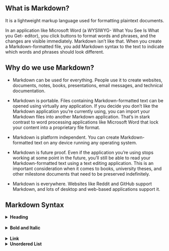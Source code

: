 ## What is Markdown?

It is a lightweight markup language used for formatting plaintext documents. 

In an application like Microsoft Word (a WYSIWYG- What You See Is What you Get- editor), you click buttons to format words and phrases, and the changes are visible immediately. Markdown isn’t like that. When you create a Markdown-formatted file, you add Markdown syntax to the text to indicate which words and phrases should look different.

## Why do we use Markdown?

- Markdown can be used for everything. People use it to create websites, documents, notes, books, presentations, email messages, and technical documentation.

- Markdown is portable. Files containing Markdown-formatted text can be opened using virtually any application. If you decide you don’t like the Markdown application you’re currently using, you can import your Markdown files into another Markdown application. That’s in stark contrast to word processing applications like Microsoft Word that lock your content into a proprietary file format.

- Markdown is platform independent. You can create Markdown-formatted text on any device running any operating system.

- Markdown is future proof. Even if the application you’re using stops working at some point in the future, you’ll still be able to read your Markdown-formatted text using a text editing application. This is an important consideration when it comes to books, university theses, and other milestone documents that need to be preserved indefinitely.

- Markdown is everywhere. Websites like Reddit and GitHub support Markdown, and lots of desktop and web-based applications support it.

## Markdown Syntax

<details>
  <summary><strong>Heading</strong></summary>
  <br> 
To create a heading, add number signs (#) in front of a word or phrase. The number of number signs you use should correspond to the heading level. For example, to create a heading level two <pre>&lt;h2&gt;</pre>, or use two number signs <pre>## My Header</pre>

<table>
  <tr>
    <th>Markdown</th>
    <th>HTML</th>
    <th>Rendered Output</th>
  </tr>
  <tr>
    <td># Heading level 1</td>
    <td><pre>&lt;h1&gt;Heading level 1&lt;/h1&gt;</pre></td>
    <td><h1>Heading level 1</h1></td>
  </tr>
  <tr>
    <td>## Heading level 2</td>
    <td><pre>&lt;h2&gt;Heading level 2&lt;/h2&gt;</pre></td>
    <td><h2>Heading level 2</h2></td>
  </tr>
  <tr>
    <td>### Heading level 3</td>
    <td><pre>&lt;h3&gt;Heading level 3&lt;/h3&gt;</pre></td>
    <td><h3>Heading level 3</h3></td>
  </tr>
  <tr>
    <td>#### Heading level 4</td>
    <td><pre>&lt;h4&gt;Heading level 4&lt;/h4&gt;</pre></td>
    <td><h4>Heading level 4</h4></td>
  </tr>
  <tr>
    <td>##### Heading level 5</td>
    <td><pre>&lt;h5&gt;Heading level 5&lt;/h5&gt;</pre></td>
    <td><h5>Heading level 5</h5></td>
  </tr>
  <tr>
    <td>###### Heading level 6</td>
    <td><pre>&lt;h6&gt;Heading level 6&lt;/h6&gt;</pre></td>
    <td><h6>Heading level 6</h6></td>
  </tr>
</table>
</details>
<br>
<details>
  <summary><strong>Bold and Italic</strong></summary>
  <br> 
  
<p>To bold text, add two asterisks or underscores before and after a word or phrase. To bold the middle of a word for emphasis, add two asterisks without spaces around the letters.</p>

<p>To italicize text, add one asterisk or underscore before and after a word or phrase. To italicize the middle of a word for emphasis, add one asterisk without spaces around the letters.</p>

<table>
  <tr>
    <th>Best Practice?</th>
    <th>Markdown</th>
    <th>HTML</th>
    <th>Rendered Output</th>
  </tr>
  <tr>
    <td>&#9989;</td>
    <td>Be the best of **whatever** you are</td>
    <td>Be the best of <pre>&lt;strong&gt;whatever&lt;/strong&gt;</pre> you are</td>
    <td>Be the best of <strong>whatever</strong> you are</td>
  </tr>
  <tr>
    <td>&#9940;</td>
    <td>Be the best of __whatever__ you are</td>
    <td>Be the best of <pre>&lt;b&gt;whatever&lt;/b&gt;</pre> you are</td>
    <td>Be the best of <b>whatever</b> you are</td>
  </tr>
   <tr>
    <td>&#9989;</td>
    <td>Be the best of *whatever* you are</td>
    <td>Be the best of <pre>&lt;em&gt;whatever&lt;/em&gt;</pre> you are</td>
    <td>Be the best of <em>whatever</em> you are</td>
  </tr>
  <tr>
    <td>&#9940;</td>
    <td>Be the best of _whatever_ you are</td>
    <td>Be the best of <pre>&lt;i&gt;whatever&lt;/i&gt;</pre> you are</td>
    <td>Be the best of <i>whatever</i> you are</td>
  </tr>
   <tr>
    <td>&#9989;</td>
    <td>Be the best of ****whatever**** you are</td>
    <td>Be the best of <pre>&lt;em&gt;&lt;strong&gt;whatever&lt;/strong&gt;&lt;/em&gt;</pre> you are</td>
    <td>Be the best of <em><strong>whatever</strong></em> you are</td>
  </tr>
  <tr>
    <td>&#9940;/td>
    <td>Be the best of ___whatever___ you are</td>
    <td>Be the best of <pre>&lt;i&gt;&lt;b&gt;whatever&lt;/b&gt&lt;/i&gt;</pre> you are</td>
    <td>Be the best of <i><b>whatever</b></i> you are</td>
  </tr>
</table>
</details>
<br>
<details>
  <summary><strong>Link</strong></summary>
  <br>   
  <p>To create a link, enclose the link text in brackets and then follow it immediately with the URL in parentheses.</p>
  
<p><strong><em>Markdown</em></strong></p>
    <p>[My Github site](https://github.com/phamthuhuong91)</p>

<p><strong><em>HTML</em></strong></p>
    <pre>&lt;a&gt; href="https://github.com/phamthuhuong91">My Github site!&lt;/a&gt;</pre>

<p><strong><em>Rendered Output</em></strong></p>
    <p><a href="https://github.com/phamthuhuong91">My Github site</a></p>
  
</details>
    
<details>
  <summary><strong>Unordered List</strong></summary>
  <br>
  To create an unordered list, add dashes (-), asterisks (*), or plus signs (+) in front of line items. Indent one or more items to create a nested list.
</details>  
